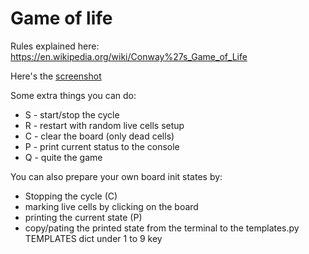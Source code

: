 # Game of life

Rules explained here: https://en.wikipedia.org/wiki/Conway%27s_Game_of_Life

Here's the [screenshot](https://raw.githubusercontent.com/owad/game-of-life/master/game-of-life.png) 

Some extra things you can do:

* S - start/stop the cycle
* R - restart with random live cells setup
* C - clear the board (only dead cells)
* P - print current status to the console
* Q - quite the game

You can also prepare your own board init states by:
* Stopping the cycle (C)
* marking live cells by clicking on the board
* printing the current state (P)
* copy/pating the printed state from the terminal to the templates.py TEMPLATES dict under 1 to 9 key
